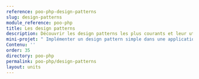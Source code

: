 ```yaml
---
reference: poo-php-design-patterns
slug: design-patterns
module_reference: poo-php
title: Les design patterns
description: Découvrir les design patterns les plus courants et leur utilisation.
mini-projet: " Implémenter un design pattern simple dans une application."
Contenu: ''
order: 35
directory: poo-php
permalink: poo-php/design-patterns
layout: units
---
```

